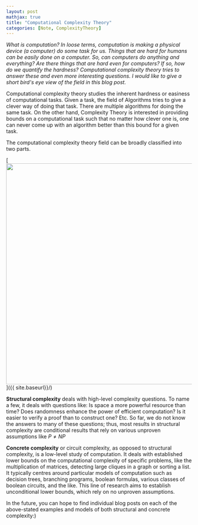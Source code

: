 ```yaml
---
layout: post
mathjax: true
title: "Computational Complexity Theory"
categories: [Note, ComplexityTheory]
---
```


*What is computation? In loose terms, computation is making a physical device (a computer) do some task for us. Things that are hard for humans can be easily done on a computer. So, can computers do anything and everything? Are there things that are hard even for computers? If so, how do we quantify the hardness? Computational complexity theory tries to answer these and even more interesting questions. I would like to give a short bird's eye view of the field in this blog post.*

Computational complexity theory studies the inherent hardness or easiness of computational tasks. Given a task, the field of Algorithms tries to give a clever way of doing that task. There are multiple algorithms for doing the same task. On the other hand, Complexity Theory is interested in providing bounds on a computational task such that no matter how clever one is, one can never come up with an algorithm better than this bound for a given task. 

The computational complexity theory field can be broadly classified into two parts. 

<div class="image-container">
  [<img src="{{ site.baseurl}}/images/Post3/P3_1.png" alt="" width="600" />]({{ site.baseurl}}/)
</div>

**Structural complexity** deals with high-level complexity questions. To name a few, it deals with questions like: Is space a more powerful resource than time? Does randomness enhance the power of efficient computation? Is it easier to verify a proof than to construct one? Etc. 
So far, we do not know the answers to many of these questions; thus, most results in structural complexity are conditional results that rely on various unproven assumptions like $P \neq NP$

**Concrete complexity** or circuit complexity, as opposed to structural complexity, is a low-level study of computation. It deals with established lower bounds on the computational complexity of specific problems, like the multiplication of matrices, detecting large cliques in a graph or sorting a list. It typically centres around particular models of computation such as decision trees, branching programs, boolean formulas, various classes of boolean circuits, and the like. This line of research aims to establish unconditional lower bounds, which rely on no unproven assumptions. 

In the future, you can hope to find individual blog posts on each of the above-stated examples and models of both structural and concrete complexity:)

<html>
  <head>
    <title>Computational Complexity Theory</title>
    <script type="application/ld+json">
    {
      "@context": "https://schema.org",
      "@type": "BlogPosting",
      "headline": "Computational Complexity Theory",
      "image": [
        "{{ site.baseurl}}/images/Post3/P3_1.png"
       ],
      "datePublished": "2024-06-03T08:00:00+05:30",
      "dateModified": "2024-06-03T08:00:00+05:30",
      "author": [{
          "@type": "Person",
          "name": "Padmapriya S",
          "url": "https://o-qcblog.github.io/about/"
        }]
    }
    </script>
  </head>
  <body>
  </body>
</html>

